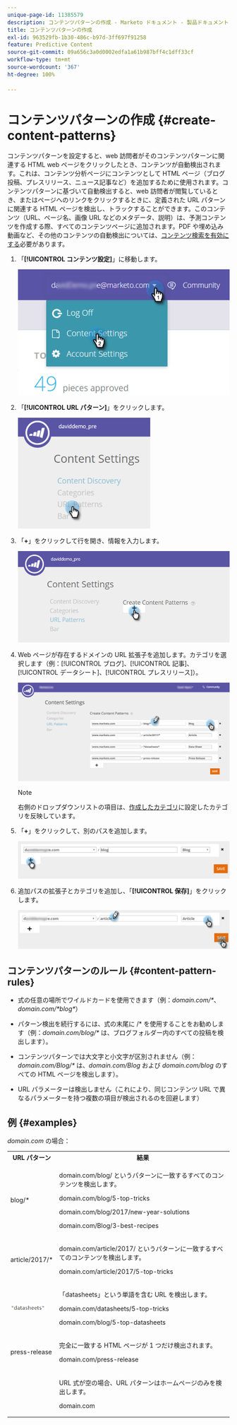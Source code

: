 ```yaml
---
unique-page-id: 11385579
description: コンテンツパターンの作成 - Marketo ドキュメント - 製品ドキュメント
title: コンテンツパターンの作成
exl-id: 963529fb-1b30-486c-b97d-3ff697f91258
feature: Predictive Content
source-git-commit: 09a656c3a0d0002edfa1a61b987bff4c1dff33cf
workflow-type: tm+mt
source-wordcount: '367'
ht-degree: 100%

---
```


# コンテンツパターンの作成 {#create-content-patterns}

コンテンツパターンを設定すると、web 訪問者がそのコンテンツパターンに関連する HTML web ページをクリックしたとき、コンテンツが自動検出されます。これは、コンテンツ分析ページにコンテンツとして HTML ページ（ブログ投稿、プレスリリース、ニュース記事など）を追加するために使用されます。コンテンツパターンに基づいて自動検出すると、web 訪問者が閲覧しているとき、またはページへのリンクをクリックするときに、定義された URL パターンに関連する HTML ページを検出し、トラックすることができます。このコンテンツ（URL、ページ名、画像 URL などのメタデータ、説明）は、予測コンテンツを作成する際、すべてのコンテンツページに追加されます。PDF や埋め込み動画など、その他のコンテンツの自動検出については、[コンテンツ検索を有効にする](/help/marketo/product-docs/predictive-content/getting-started/enable-content-discovery.md)必要があります。

1. 「**[!UICONTROL コンテンツ設定]**」に移動します。

   ![](assets/settings-dropdown-hand-2.png)

1. 「**[!UICONTROL URL パターン]**」をクリックします。

   ![](assets/click-url-patterns-hand.png)

1. 「**+**」をクリックして行を開き、情報を入力します。

   ![](assets/content-settings-create-patterns-hand.png)

1. Web ページが存在するドメインの URL 拡張子を追加します。カテゴリを選択します（例：[!UICONTROL ブログ]、[!UICONTROL 記事]、[!UICONTROL データシート]、[!UICONTROL プレスリリース]）。

   ![](assets/content-settings-create-content-patterns-dm-hands.png)

   >[!NOTE]
   >
   >右側のドロップダウンリストの項目は、[作成したカテゴリ](/help/marketo/product-docs/predictive-content/getting-started/set-up-categories.md)に設定したカテゴリを反映しています。

1. 「**+**」をクリックして、別のパスを追加します。

   ![](assets/url-patterns-add2.png)

1. 追加パスの拡張子とカテゴリを追加し、「**[!UICONTROL 保存]**」をクリックします。

   ![](assets/url-patterns-save.png)

## コンテンツパターンのルール {#content-pattern-rules}

* 式の任意の場所でワイルドカードを使用できます（例：_domain.com/&#42;_、_domain.com/&#42;blog&#42;_）

* パターン検出を続行するには、式の末尾に /&#42; を使用することをお勧めします（例：_domain.com/blog/&#42;_ は、ブログフォルダー内のすべての投稿を検出します）。
* コンテンツパターンでは大文字と小文字が区別されません（例：_domain.com/Blog/&#42;_ は、_domain.com/Blog_ および _domain.com/blog_ のすべての HTML ページを検出します）。

* URL パラメーターは検出しません（これにより、同じコンテンツ URL で異なるパラメーターを持つ複数の項目が検出されるのを回避します）

## 例 {#examples}

_domain.com_ の場合：

<table>
 <tbody>
  <tr>
   <th>URL パターン</th>
   <th>結果</th>
  </tr>
  <tr>
   <td>blog/*</td>
   <td><p>domain.com/blog/ というパターンに一致するすべてのコンテンツを検出します。</p><p>domain.com/blog/5-top-tricks</p><p>domain.com/blog/2017/new-year-solutions</p><p>domain.com/Blog/3-best-recipes</p></td>
  </tr>
  <tr>
   <td>article/2017/*</td>
   <td><p>domain.com/article/2017/ というパターンに一致するすべてのコンテンツを検出します。</p><p>domain.com/article/2017/5-top-tricks</p></td>
  </tr>
  <tr>
   <td><img alt="--" width="80" src="assets/image2017-3-24-10-3a38-3a46.png" data-linked-resource-id="12976559" data-linked-resource-type="attachment" data-base-url="https://docs.marketo.com" data-linked-resource-container-id="11385579" title="--"></td>
   <td><p>「datasheets」という単語を含む URL を検出します。</p><p>domain.com/datasheets/5-top-tricks</p><p>domain.com/blog/5-top-datasheets</p></td>
  </tr>
  <tr>
   <td>press-release</td>
   <td><p>完全に一致する HTML ページが 1 つだけ検出されます。</p><p>domain.com/press-release</p></td>
  </tr>
  <tr>
   <td colspan="1"> </td>
   <td colspan="1"><p>URL 式が空の場合、URL パターンはホームページのみを検出します。</p><p>domain.com</p></td>
  </tr>
 </tbody>
</table>
